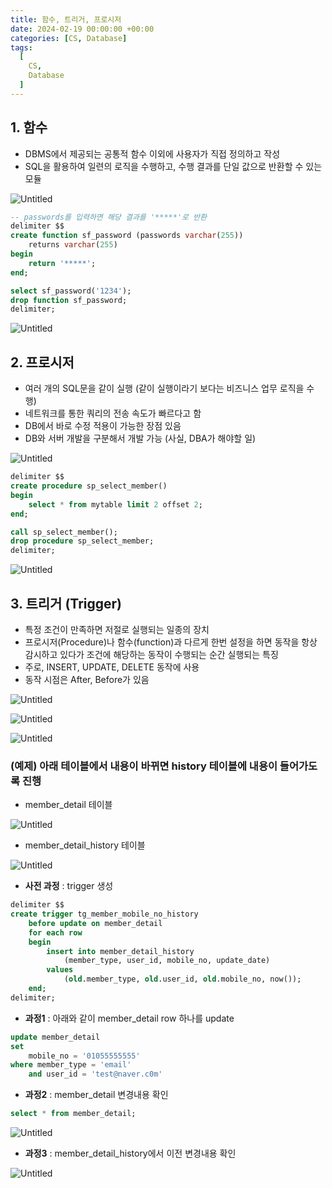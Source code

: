 ```yaml
---
title: 함수, 트리거, 프로시저
date: 2024-02-19 00:00:00 +00:00
categories: [CS, Database]
tags:
  [
    CS,
    Database
  ]
---
```


## 1. 함수

- DBMS에서 제공되는 공통적 함수 이외에 사용자가 직접 정의하고 작성
- SQL을 활용하여 일련의 로직을 수행하고, 수행 결과를 단일 값으로 반환할 수 있는 모듈

![Untitled](https://prod-files-secure.s3.us-west-2.amazonaws.com/97f8f071-477d-4db3-a9c0-4dad109b848c/b76a4f2a-dce5-42fd-ab97-db87d52b8b7f/Untitled.png)

```sql
-- passwords를 입력하면 해당 결과를 '*****'로 반환
delimiter $$
create function sf_password (passwords varchar(255)) 
	returns varchar(255)
begin
	return '*****';
end;

select sf_password('1234'); 
drop function sf_password;
delimiter;
```

![Untitled](https://prod-files-secure.s3.us-west-2.amazonaws.com/97f8f071-477d-4db3-a9c0-4dad109b848c/3a706614-6e7f-4213-a00d-c3c02a733035/Untitled.png)

## 2. 프로시저

- 여러 개의 SQL문을 같이 실행 (같이 실행이라기 보다는 비즈니스 업무 로직을 수행)
- 네트워크를 통한 쿼리의 전송 속도가 빠르다고 함
- DB에서 바로 수정 적용이 가능한 장점 있음
- DB와 서버 개발을 구분해서 개발 가능 (사실, DBA가 해야할 일)

![Untitled](https://prod-files-secure.s3.us-west-2.amazonaws.com/97f8f071-477d-4db3-a9c0-4dad109b848c/c92e5aba-9b48-4bef-9bd8-5813319ff0e4/Untitled.png)

```sql
delimiter $$
create procedure sp_select_member()
begin
	select * from mytable limit 2 offset 2;
end;

call sp_select_member();
drop procedure sp_select_member;
delimiter;
```

![Untitled](https://prod-files-secure.s3.us-west-2.amazonaws.com/97f8f071-477d-4db3-a9c0-4dad109b848c/9d9777c1-856a-4a7c-9302-7cbcedd813ae/Untitled.png)

## 3. 트리거 (Trigger)

- 특정 조건이 만족하면 저절로 실행되는 일종의 장치
- 프로시저(Procedure)나 함수(function)과 다르게 한번 설정을 하면 동작을 항상 감시하고 있다가 조건에 해당하는 동작이 수행되는 순간 실행되는 특징
- 주로, INSERT, UPDATE, DELETE 동작에 사용
- 동작 시점은 After, Before가 있음

![Untitled](https://prod-files-secure.s3.us-west-2.amazonaws.com/97f8f071-477d-4db3-a9c0-4dad109b848c/94b278b2-3ecd-4def-b050-794f5d5fca48/Untitled.png)

![Untitled](https://prod-files-secure.s3.us-west-2.amazonaws.com/97f8f071-477d-4db3-a9c0-4dad109b848c/afef4208-8ce6-4e44-8793-f66cb4d00de0/Untitled.png)

![Untitled](https://prod-files-secure.s3.us-west-2.amazonaws.com/97f8f071-477d-4db3-a9c0-4dad109b848c/b045cba8-6106-479a-bc9b-d577a4ed5c2f/Untitled.png)

### (예제)  아래 테이블에서 내용이 바뀌면 history 테이블에 내용이 들어가도록 진행

- member_detail 테이블

![Untitled](https://prod-files-secure.s3.us-west-2.amazonaws.com/97f8f071-477d-4db3-a9c0-4dad109b848c/5467c5d7-cffa-4f98-a529-cc9758fae539/Untitled.png)

- member_detail_history 테이블

![Untitled](https://prod-files-secure.s3.us-west-2.amazonaws.com/97f8f071-477d-4db3-a9c0-4dad109b848c/372c371c-0b49-4fd1-bfbb-ce50aa53c8b4/Untitled.png)

- **사전 과정** : trigger 생성

```sql
delimiter $$
create trigger tg_member_mobile_no_history
	before update on member_detail
    for each row
    begin
		insert into member_detail_history
			(member_type, user_id, mobile_no, update_date)
		values 
			(old.member_type, old.user_id, old.mobile_no, now());
    end;
delimiter;
```

- **과정1** : 아래와 같이 member_detail row 하나를 update

```sql
update member_detail
set
	mobile_no = '01055555555'
where member_type = 'email'
	and user_id = 'test@naver.c0m'
```

- **과정2** : member_detail 변경내용 확인

```sql
select * from member_detail;
```

![Untitled](https://prod-files-secure.s3.us-west-2.amazonaws.com/97f8f071-477d-4db3-a9c0-4dad109b848c/502e3498-f1b2-466b-b019-990198378232/Untitled.png)

- **과정3** : member_detail_history에서 이전 변경내용 확인

![Untitled](https://prod-files-secure.s3.us-west-2.amazonaws.com/97f8f071-477d-4db3-a9c0-4dad109b848c/41ff565a-df46-4042-a224-571918618881/Untitled.png)
